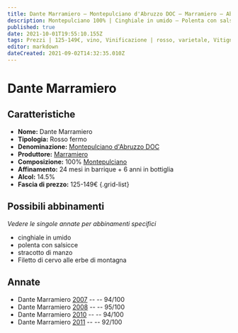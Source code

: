 ```yaml
---
title: Dante Marramiero – Montepulciano d'Abruzzo DOC – Marramiero – Abruzzo (IT) – 125-149€ – 5★
description: Montepulciano 100% | Cinghiale in umido – Polenta con salsicce – Stracotto di manzo – Filetto di cervo
published: true
date: 2021-10-01T19:55:10.155Z
tags: Prezzi | 125-149€, vino, Vinificazione | rosso, varietale, Vitigni | Montepulciano, Regione | Abruzzo (IT), fermo, Valutazioni | 5 stelle, cinghiale in umido, polenta con salsicce, Alimento | manzo, Cottura | stracotto, filetto di cervo
editor: markdown
dateCreated: 2021-09-02T14:32:35.010Z
---
```


# Dante Marramiero

## Caratteristiche
- **Nome:** Dante Marramiero
- **Tipologia:** Rosso fermo
- **Denominazione:** [Montepulciano d'Abruzzo DOC](/denominazioni/Italia/Abruzzo/DOC/Montepulciano-d-Abruzzo) 
- **Produttore:** [Marramiero](/produttori/Italia/Abruzzo/Marramiero) 
- **Composizione:** 100% [Montepulciano](/vitigni/Italia/bacca-nera/montepulciano)
- **Affinamento:** 24 mesi in barrique + 6 anni in bottiglia
- **Alcol:** 14.5%
- **Fascia di prezzo:** 125-149€
{.grid-list}



## Possibili abbinamenti
*Vedere le singole annate per abbinamenti specifici*

- cinghiale in umido
- polenta con salsicce
- stracotto di manzo
- Filetto di cervo alle erbe di montagna

## Annate
- Dante Marramiero [2007](/vini/Italia/Abruzzo/Torre-dei-Beati/Dante-Marramiero/2007) -- <span class="star-5"></span> -- 94/100
- Dante Marramiero [2008](/vini/Italia/Abruzzo/Torre-dei-Beati/Dante-Marramiero/2008) -- <span class="star-5"></span> -- 95/100
- Dante Marramiero [2010](/vini/Italia/Abruzzo/Torre-dei-Beati/Dante-Marramiero/2010) -- <span class="star-5"></span> -- 94/100
- Dante Marramiero [2011](/vini/Italia/Abruzzo/Torre-dei-Beati/Dante-Marramiero/2011) -- <span class="star-5"></span> -- 92/100



